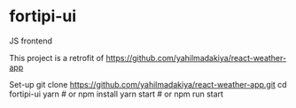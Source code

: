 # fortipi-ui
JS frontend

This project is a retrofit of https://github.com/yahilmadakiya/react-weather-app

Set-up
git clone https://github.com/yahilmadakiya/react-weather-app.git
cd fortipi-ui
yarn # or npm install
yarn start # or npm run start
